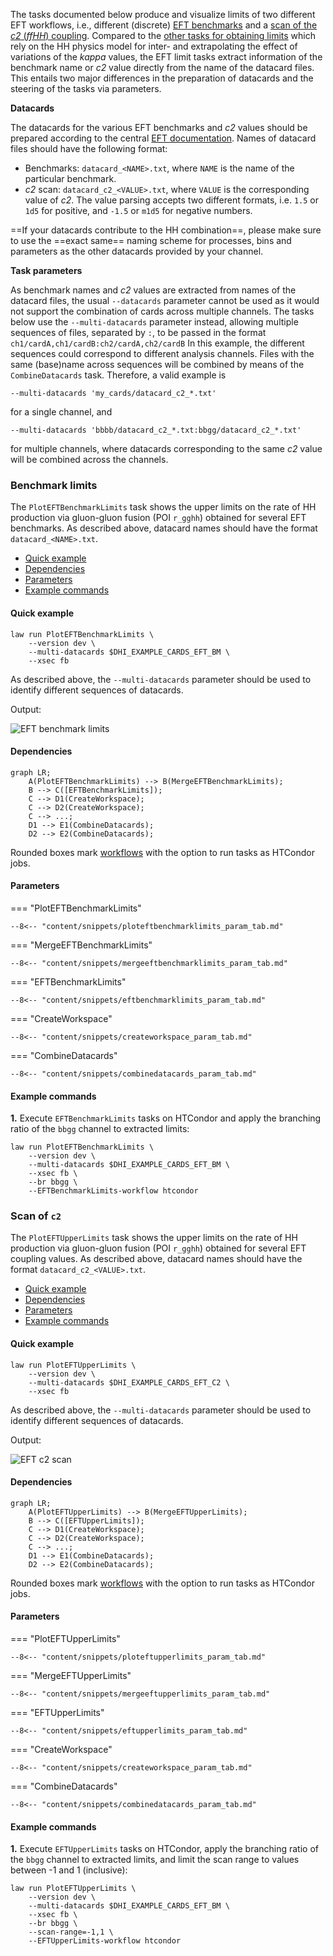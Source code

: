 The tasks documented below produce and visualize limits of two different EFT workflows, i.e., different (discrete) [EFT benchmarks](#benchmark-limits) and a [scan of the *c2* (*ffHH*) coupling](#scan-of-c2).
Compared to the [other tasks for obtaining limits](limits.md) which rely on the HH physics model for inter- and extrapolating the effect of variations of the *kappa* values, the EFT limit tasks extract information of the benchmark name or *c2* value directly from the name of the datacard files.
This entails two major differences in the preparation of datacards and the steering of the tasks via parameters.

**Datacards**

The datacards for the various EFT benchmarks and *c2* values should be prepared according to the central [EFT documentation](https://gitlab.cern.ch/hh/eft-benchmarks).
Names of datacard files should have the following format:

- Benchmarks: `datacard_<NAME>.txt`, where `NAME` is the name of the particular benchmark.
- *c2* scan: `datacard_c2_<VALUE>.txt`, where `VALUE` is the corresponding value of *c2*. The value parsing accepts two different formats, i.e. `1.5` or `1d5` for positive, and `-1.5` or `m1d5` for negative numbers.

==If your datacards contribute to the HH combination==, please make sure to use the ==exact same== naming scheme for processes, bins and parameters as the other datacards provided by your channel.

**Task parameters**

As benchmark names and *c2* values are extracted from names of the datacard files, the usual `--datacards` parameter cannot be used as it would not support the combination of cards across multiple channels.
The tasks below use the `--multi-datacards` parameter instead, allowing multiple sequences of files, separated by `:`, to be passed in the format `ch1/cardA,ch1/cardB:ch2/cardA,ch2/cardB`
In this example, the different sequences could correspond to different analysis channels.
Files with the same (base)name across sequences will be combined by means of the `CombineDatacards` task.
Therefore, a valid example is

```shell
--multi-datacards 'my_cards/datacard_c2_*.txt'
```

for a single channel, and

```shell
--multi-datacards 'bbbb/datacard_c2_*.txt:bbgg/datacard_c2_*.txt'
```

for multiple channels, where datacards corresponding to the same *c2* value will be combined across the channels.


### Benchmark limits

The `PlotEFTBenchmarkLimits` task shows the upper limits on the rate of HH production via gluon-gluon fusion (POI `r_gghh`) obtained for several EFT benchmarks.
As described above, datacard names should have the format `datacard_<NAME>.txt`.

- [Quick example](#quick-example)
- [Dependencies](#dependencies)
- [Parameters](#parameters)
- [Example commands](#example-commands)


#### Quick example

```shell
law run PlotEFTBenchmarkLimits \
    --version dev \
    --multi-datacards $DHI_EXAMPLE_CARDS_EFT_BM \
    --xsec fb
```

As described above, the `--multi-datacards` parameter should be used to identify different sequences of datacards.

Output:

![EFT benchmark limits](../images/limits__eft__benchmarks.png)


#### Dependencies

```mermaid
graph LR;
    A(PlotEFTBenchmarkLimits) --> B(MergeEFTBenchmarkLimits);
    B --> C([EFTBenchmarkLimits]);
    C --> D1(CreateWorkspace);
    C --> D2(CreateWorkspace);
    C --> ...;
    D1 --> E1(CombineDatacards);
    D2 --> E2(CombineDatacards);
```

Rounded boxes mark [workflows](practices.md#workflows) with the option to run tasks as HTCondor jobs.


#### Parameters

=== "PlotEFTBenchmarkLimits"

    --8<-- "content/snippets/ploteftbenchmarklimits_param_tab.md"

=== "MergeEFTBenchmarkLimits"

    --8<-- "content/snippets/mergeeftbenchmarklimits_param_tab.md"

=== "EFTBenchmarkLimits"

    --8<-- "content/snippets/eftbenchmarklimits_param_tab.md"

=== "CreateWorkspace"

    --8<-- "content/snippets/createworkspace_param_tab.md"

=== "CombineDatacards"

    --8<-- "content/snippets/combinedatacards_param_tab.md"


#### Example commands

**1.** Execute `EFTBenchmarkLimits` tasks on HTCondor and apply the branching ratio of the `bbgg` channel to extracted limits:

```shell hl_lines="5-6"
law run PlotEFTBenchmarkLimits \
    --version dev \
    --multi-datacards $DHI_EXAMPLE_CARDS_EFT_BM \
    --xsec fb \
    --br bbgg \
    --EFTBenchmarkLimits-workflow htcondor
```


### Scan of `c2`

The `PlotEFTUpperLimits` task shows the upper limits on the rate of HH production via gluon-gluon fusion (POI `r_gghh`) obtained for several EFT coupling values.
As described above, datacard names should have the format `datacard_c2_<VALUE>.txt`.

- [Quick example](#quick-example_1)
- [Dependencies](#dependencies_1)
- [Parameters](#parameters_1)
- [Example commands](#example-commands_1)


#### Quick example

```shell
law run PlotEFTUpperLimits \
    --version dev \
    --multi-datacards $DHI_EXAMPLE_CARDS_EFT_C2 \
    --xsec fb
```

As described above, the `--multi-datacards` parameter should be used to identify different sequences of datacards.

Output:

![EFT c2 scan](../images/limits__eft__c2.png)


#### Dependencies

```mermaid
graph LR;
    A(PlotEFTUpperLimits) --> B(MergeEFTUpperLimits);
    B --> C([EFTUpperLimits]);
    C --> D1(CreateWorkspace);
    C --> D2(CreateWorkspace);
    C --> ...;
    D1 --> E1(CombineDatacards);
    D2 --> E2(CombineDatacards);
```

Rounded boxes mark [workflows](practices.md#workflows) with the option to run tasks as HTCondor jobs.


#### Parameters

=== "PlotEFTUpperLimits"

    --8<-- "content/snippets/ploteftupperlimits_param_tab.md"

=== "MergeEFTUpperLimits"

    --8<-- "content/snippets/mergeeftupperlimits_param_tab.md"

=== "EFTUpperLimits"

    --8<-- "content/snippets/eftupperlimits_param_tab.md"

=== "CreateWorkspace"

    --8<-- "content/snippets/createworkspace_param_tab.md"

=== "CombineDatacards"

    --8<-- "content/snippets/combinedatacards_param_tab.md"


#### Example commands

**1.** Execute `EFTUpperLimits` tasks on HTCondor, apply the branching ratio of the `bbgg` channel to extracted limits, and limit the scan range to values between -1 and 1 (inclusive):

```shell hl_lines="5-7"
law run PlotEFTUpperLimits \
    --version dev \
    --multi-datacards $DHI_EXAMPLE_CARDS_EFT_BM \
    --xsec fb \
    --br bbgg \
    --scan-range=-1,1 \
    --EFTUpperLimits-workflow htcondor
```
